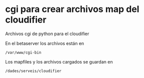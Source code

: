 # cgi para crear archivos map del cloudifier

Archivos cgi de python para el cloudifier

En el betaserver los archivos están en
	
	/var/www/cgi-bin
	
Los mapfiles y los archivos cargados se guardan en

	/dades/serveis/cloudifier
	
